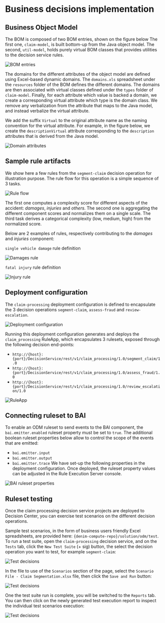 # Business decisions implementation

## Business Object Model

The BOM is composed of two BOM entries, shown on the figure below The first one, `claim-model`, is built bottom-up from the Java object model. The second, `util-model`, holds purely virtual BOM classes that provides utilities to the decision service rules.

![BOM entries](images/odm-bom.png "BOM entries")

The domains for the different attributes of the object model are defined using Excel-based dynamic domains. The `domains.xls` spreadsheet under the `resources` folder of the BOM defines the different domains.
The domains are then associated with virtual classes defined under the `types` folder of `claim-model`. Finally, for each attribute which value is backed a domain, we create a corresponding virtual attribute which type is the domain class. We remove any verbalization from the attribute that maps to the Java model, and instead verbalize the virtual attribute.

We add the suffix `Virtual` to the original attribute name as the naming convention for the virtual attribute. For example, in the figure below, we create the `descriptionVirtual` attribute corresponding to the `description` attributes that is derived from the Java model.

![Domain attributes](images/odm-domain-attributes.png "Domain attributes")

## Sample rule artifacts

We show here a few rules from the `segment-claim` decision operation for illustration purpose. The rule flow for this operation is a simple sequence of 3 tasks.

![Rule flow](images/odm-segment-claim-flow.png "Rule flow")

The first one computes a complexity score for different aspects of the accident: *damages*, *injuries* and *others*. The second one is aggregating the different component scores and normalizes them on a single scale. The third task  derives a categorical complexity (low, medium, high) from the normalized score.

Below are 2 examples of rules, respectively contributing to the *damages* and *injuries* component:

`single vehicle damage` rule definition

![Damages rule](images/damages-rule.png "Damages rule")

`fatal injury` rule definition

![Injury rule](images/injury-rule.png "Injury rule")

## Deployment configuration

The `claim-processing` deployment configuration is defined to encapsulate the 3 decision operations `segment-claim`, `assess-fraud` and `review-escalation`.

![Deployment configuration](images/odm-deployment-config.png "Deployment configuration")

Running this deployment configuration generates and deploys the `claim_processing` RuleApp, which encapsulates 3 rulesets, exposed through the following decision end-points:

- `http://{host}:{port}/DecisionService/rest/v1/claim_processing/1.0/segment_claim/1.0`
- `http://{host}:{port}/DecisionService/rest/v1/claim_processing/1.0/assess_fraud/1.0`
- `http://{host}:{port}/DecisionService/rest/v1/claim_processing/1.0/review_escalation/1.0`

![RuleApp](images/odm-ruleapp.png "RuleApp")

## Connecting ruleset to BAI
To enable an ODM ruleset to send events to the BAI component, the `bai.emitter.enabled` ruleset property must be set to `true`. The additional boolean ruleset properties below allow to control the scope of the events that are emitted:
- `bai.emitter.input`
- `bai.emitter.output`
- `bai.emitter.trace`
We have set-up the following properties in the deployment configuration. Once deployed, the ruleset property values can be adjusted in the Rule Execution Server console.

![BAI ruleset properties](images/odm-bai-properties.png "BAI ruleset properties")

## Ruleset testing
Once the claim processing decision service projects are deployed to Decision Center, you can exercise test scenarios on the different decision operations.

Sample test scenarios, in the form of business users friendly Excel spreadsheets, are provided here: `{denim-compute-repo}/solution/odm/test`. To run a test suite, open the `claim-processing` decision service, and on the `Tests` tab, click the `New Test Suite` (+ sig) button, the select the decision operation you want to test, for example `segment-claim`:

![Test decisions](./images/decision-testing-1.png)

In the file to use of the `Scenarios` section of the page, select the `Scenario File - Claim Segmentation.xlsx` file, then click the `Save and Run` button:

![Test decisions](./images/decision-testing-2.png)

One the test suite run is complete, you will be switched to the `Reports` tab. You can then click on the newly generated test execution report to inspect the individual test scenarios execution:

![Test decisions](./images/decision-testing-3.png)

